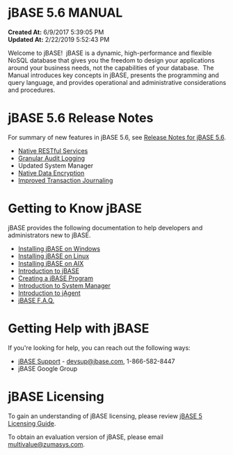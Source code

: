 # jBASE 5.6 MANUAL

**Created At:** 6/9/2017 5:39:05 PM  
**Updated At:** 2/22/2019 5:52:43 PM  




Welcome to jBASE!  jBASE is a dynamic, high-performance and flexible NoSQL database that gives you the freedom to design your applications around your business needs, not the capabilities of your database.  The Manual introduces key concepts in jBASE, presents the programming and query language, and provides operational and administrative considerations and procedures.



# jBASE 5.6 Release Notes

For summary of new features in jBASE 5.6, see [Release Notes for jBASE 5.6](56-release-notes "Release Notes for jBASE 5.6").

- [Native RESTful Services](introduction-to-jagent-rest-services)
- [Granular Audit Logging](introduction-to-audit-logging)
- Updated System Manager
- [Native Data Encryption](jbase-encryption-database-security)
- [Improved Transaction Journaling](introduction-to-transactional-journaling)




# Getting to Know jBASE

jBASE provides the following documentation to help developers and administrators new to jBASE.

- [Installing jBASE on Windows](323805-windows-jbase-installation "Installing jBASE on Windows")
- [Installing jBASE on Linux](jbase-linux-installation-guide "Installing jBASE on Linux")
- [Installing jBASE on AIX](jbase-56-aix-installation-guide)
- [Introduction to jBASE](introduction-to-jbase)
- [Creating a jBASE Program](introduction-to-file-create-and-simple-program-windows "INTRODUCTION TO FILE CREATE AND SIMPLE PROGRAM")
- [Introduction to System Manager](introduction-to-system-manager "Introduction to System Manager")
- [Introduction to jAgent](introduction-to-jagent "Introduction to jAgent")
- [jBASE F.A.Q.](250957-jbase-f-a-q "jBASE F.A.Q.")




# Getting Help with jBASE

If you're looking for help, you can reach out the following ways:

- [jBASE Support](http://www.jbase.com/support) - devsup@jbase.com, 1-866-582-8447
- jBASE Google Group




# jBASE Licensing

To gain an understanding of jBASE licensing, please review [jBASE 5 Licensing Guide](jbase-5-licensing "jBASE 5 Licensing Guide").

To obtain an evaluation version of jBASE, please email multivalue@zumasys.com.
